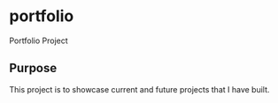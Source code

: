 # portfolio
Portfolio Project

## Purpose

This project is to showcase current and future projects that I have built.
